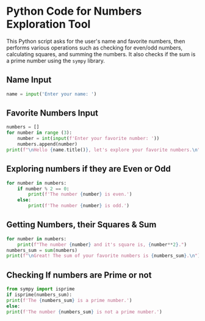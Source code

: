 # Python Code for Numbers Exploration Tool

This Python script asks for the user's name and favorite numbers, then performs various operations such as checking for even/odd numbers, calculating squares, and summing the numbers. It also checks if the sum is a prime number using the `sympy` library.

## Name Input

```python
name = input('Enter your name: ')
```

## Favorite Numbers Input

```python
numbers = []
for number in range (3):
    number = int(input(f'Enter your favorite number: '))
    numbers.append(number)
print(f"\nHello {name.title()}, let's explore your favorite numbers.\n")
```

## Exploring numbers if they are Even or Odd

```python
for number in numbers:
    if number % 2 == 0:
        print(f'The number {number} is even.')
    else:
        print(f'The number {number} is odd.')
```

## Getting Numbers, their Squares & Sum

```python
for number in numbers:
    print(f"The number {number} and it's square is, {number**2}.")
numbers_sum = sum(numbers)
print(f"\nGreat! The sum of your favorite numbers is {numbers_sum}.\n")
```

## Checking If numbers are Prime or not

```python
from sympy import isprime
if isprime(numbers_sum):
print(f'The {numbers_sum} is a prime number.')
else:
print(f'The number {numbers_sum} is not a prime number.')

```
